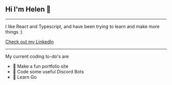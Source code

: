 ## Hi I'm Helen 🍉
---
I like React and Typescript, and have been trying to learn and make more things :)

<div class="badge-base LI-profile-badge" data-locale="en_US" data-size="large" data-theme="dark" data-type="HORIZONTAL" data-vanity="helen-zou" data-version="v1"><a class="badge-base__link LI-simple-link" href="https://www.linkedin.com/in/helen-zou?trk=profile-badge">Check out my LinkedIn</a></div>

---

My current coding to-do's are  
- 🎨 Make a fun portfolio site  
- 🤖 Code some useful Discord Bots  
- 🐀 Learn Go 
<!--
**zouhelen/zouhelen** is a ✨ _special_ ✨ repository because its `README.md` (this file) appears on your GitHub profile.

Here are some ideas to get you started:

- 🔭 I’m currently working on ...
- 🌱 I’m currently learning ...
- 👯 I’m looking to collaborate on ...
- 🤔 I’m looking for help with ...
- 💬 Ask me about ...
- 📫 How to reach me: ...
- 😄 Pronouns: ...
- ⚡ Fun fact: ...
-->
